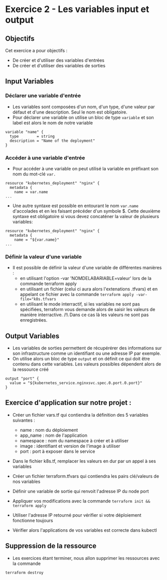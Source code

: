 # Exercice 2 - Les variables input et output

## Objectifs

Cet exercice a pour objectifs : 
* De créer et d'utiliser des variables d'entrées
* De créer et d'utiliser des variables de sorties


## Input Variables

### Déclarer une variable d'entrée
* Les variables sont composées d'un nom, d'un type, d'une valeur par défaut et d'une description. Seul le nom est obligatoire.
* Pour déclarer une variable on utilise un bloc de type `variable` et son label est alors le nom de notre variable
```
variable "name" {
  type        = string
  description = "Name of the deployment"
}
```

### Accéder à une variable d'entrée
* Pour accéder à une variable on peut utilisé la variable en préfixant son nom du mot-clé `var.`
```
resource "kubernetes_deployment" "nginx" {
  metadata {
    name = var.name
...
```
* Une autre syntaxe est possible en entourant le nom `var.name` d'accolades et en les faisant précéder d'un symbole $. Cette deuxième syntaxe est obligatoire si vous devez concaténer la valeur de plusieurs variables:
```
resource "kubernetes_deployment" "nginx" {
  metadata {
    name = "${var.name}"
...
```

### Définir la valeur d'une variable

* Il est possible de définir la valeur d'une variable de différentes manières :
    * en utilisant l'option -var 'NOMDELABARIABLE=valeur' lors de la commande terraform apply
    * en utilisant un fichier (celui ci aura alors l'extenations .tfvars) et en appelant ce fichier avec la commande `terraform apply -var-file="k8s.tfvars`
    * en utilisant le mode interractif, si les variables ne sont pas spécifiées, terraform vous demande alors de saisir les valeurs de manière interractive. /!\ Dans ce cas là les valeurs ne sont pas enregistrées.

## Output Variables 

* Les variables de sorties permettent de récupérérer des informations sur son infrastructure comme un identifiant ou une adresse IP par exemple.
* On utilise alors un bloc de type `output` et on définit ce qui doit être contenu dans cette variables. Les valeurs possibles dépendent alors de la ressource créé
```
output "port" {
  value = "${kubernetes_service.nginxsvc.spec.0.port.0.port}"
}
```

## Exercice d'application sur notre projet :

* Créer un fichier vars.tf qui contiendra la définition des 5 variables suivantes : 
    * name : nom du déploiement
    * app_name : nom de l'application
    * namespace : nom du namespace à créer et à utiliser
    * image : identifiant et version de l'image à utiliser
    * port : port à exposer dans le service
* Dans le fichier k8s.tf, remplacer les valeurs en dur par un appel à ses variables 
* Créer un fichier terraform.tfvars qui contiendra les pairs clé/valeurs de nos variables

* Définir une variable de sortie qui renvoit l'adresse IP du node port 
* Appliquer vos modifications avec la commande `terraform init && terraform apply`
* Utiliser l'adresse IP retourné pour vérifier si votre déploiement fonctionne toujours
* Vérifier alors l'applications de vos variables est correcte dans kubectl


## Suppression de la ressource
* Les exercices étant terminer, nous allon supprimer les ressources avec la commande 
```
terraform destroy
```
